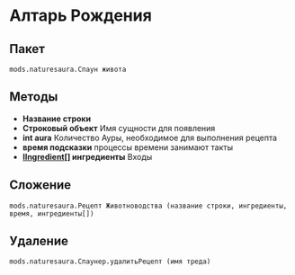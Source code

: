 # Алтарь Рождения

## Пакет
```zenscript
mods.naturesaura.Спаун живота
```

## Методы
- **Название строки**
- **Строковый объект** Имя сущности для появления
- **int aura** Количество Ауры, необходимое для выполнения рецепта
- **время подсказки** процессы времени занимают такты
- **[IIngredient[]](/Vanilla/Variable_Types/IIngredient) ингредиенты** Входы

## Сложение

```zenscript
mods.naturesaura.Рецепт Животноводства (название строки, ингредиенты, время, ингредиенты[])
```

## Удаление

```zenscript
mods.naturesaura.Спаунер.удалитьРецепт (имя треда)
```